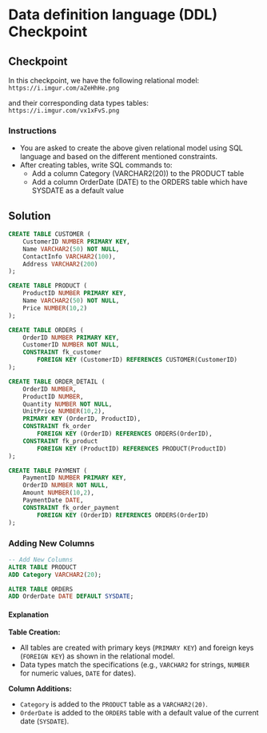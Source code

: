 # Data definition language (DDL) Checkpoint

## Checkpoint

In this checkpoint, we have the following relational model: `https://i.imgur.com/aZeHhHe.png`

and their corresponding data types tables: `https://i.imgur.com/vx1xFvS.png`

### Instructions

* You are asked to create the above given relational model using SQL language and based on the different mentioned constraints.
* After creating tables, write SQL commands to:
  * Add a column Category (VARCHAR2(20)) to the PRODUCT table
  * Add a column OrderDate (DATE)  to the ORDERS table which have SYSDATE as a default value

## Solution

```sql
CREATE TABLE CUSTOMER (
    CustomerID NUMBER PRIMARY KEY,
    Name VARCHAR2(50) NOT NULL,
    ContactInfo VARCHAR2(100),
    Address VARCHAR2(200)
);

CREATE TABLE PRODUCT (
    ProductID NUMBER PRIMARY KEY,
    Name VARCHAR2(50) NOT NULL,
    Price NUMBER(10,2)
);

CREATE TABLE ORDERS (
    OrderID NUMBER PRIMARY KEY,
    CustomerID NUMBER NOT NULL,
    CONSTRAINT fk_customer 
        FOREIGN KEY (CustomerID) REFERENCES CUSTOMER(CustomerID)
);

CREATE TABLE ORDER_DETAIL (
    OrderID NUMBER,
    ProductID NUMBER,
    Quantity NUMBER NOT NULL,
    UnitPrice NUMBER(10,2),
    PRIMARY KEY (OrderID, ProductID),
    CONSTRAINT fk_order 
        FOREIGN KEY (OrderID) REFERENCES ORDERS(OrderID),
    CONSTRAINT fk_product 
        FOREIGN KEY (ProductID) REFERENCES PRODUCT(ProductID)
);

CREATE TABLE PAYMENT (
    PaymentID NUMBER PRIMARY KEY,
    OrderID NUMBER NOT NULL,
    Amount NUMBER(10,2),
    PaymentDate DATE,
    CONSTRAINT fk_order_payment 
        FOREIGN KEY (OrderID) REFERENCES ORDERS(OrderID)
);
```

### Adding New Columns

```sql
-- Add New Columns
ALTER TABLE PRODUCT 
ADD Category VARCHAR2(20);

ALTER TABLE ORDERS 
ADD OrderDate DATE DEFAULT SYSDATE;
```

#### Explanation

**Table Creation:**

* All tables are created with primary keys (`PRIMARY KEY`) and foreign keys (`FOREIGN KEY`) as shown in the relational model.
* Data types match the specifications (e.g., `VARCHAR2` for strings, `NUMBER` for numeric values, `DATE` for dates).

**Column Additions:**

* `Category` is added to the `PRODUCT` table as a `VARCHAR2(20)`.
* `OrderDate` is added to the `ORDERS` table with a default value of the current date (`SYSDATE`).
